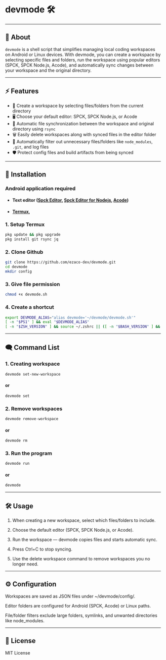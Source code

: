 # devmode 🛠️

---

## 🎯 About  
`devmode` is a shell script that simplifies managing local coding workspaces on Android or Linux devices. With devmode, you can create a workspace by selecting specific files and folders, run the workspace using popular editors (SPCK, SPCK Node.js, Acode), and automatically sync changes between your workspace and the original directory.

---

## ⚡ Features  



- 📂 Create a workspace by selecting files/folders from the current directory  
- 🖥️ Choose your default editor: SPCK, SPCK Node.js, or Acode  
- 🔄 Automatic file synchronization between the workspace and original directory using `rsync`  
- 🗑️ Easily delete workspaces along with synced files in the editor folder  
- 🚫 Automatically filter out unnecessary files/folders like `node_modules`, `.git`, and log files  
- 🛡️ Protect config files and build artifacts from being synced

---

## 🚀 Installation  

### Android application required 
- #### Text editor (<a href="https://play.google.com/store/apps/details?id=io.spck">Spck Editor</a>, <a href="https://play.google.com/store/apps/details?id=io.spck.editor.node">Spck Editor for Nodejs</a>, <a href="https://play.google.com/store/apps/details?id=com.foxdebug.acodefree">Acode</a>)
- #### <a href="">Termux</a>,

### 1. Setup Termux 
```bash
pkg update && pkg upgrade
pkg install git rsync jq
```

### 2. Clone Github
```bash
git clone https://github.com/ezaco-dev/devmode.git
cd devmode
mkdir config
```

### 3. Give file permission
```bash
chmod +x devmode.sh
```

### 4. Create a shortcut
```bash
export DEVMODE_ALIAS="alias devmode='~/devmode/devmode.sh'"
[ -n "$PS1" ] && eval "$DEVMODE_ALIAS"
[ -n "$ZSH_VERSION" ] && source ~/.zshrc || ([ -n "$BASH_VERSION" ] && source ~/.bashrc || [ -f ~/.profile ] && source ~/.profile)
```
---
## 🗨️ Command List
### 1. Creating workspace 
```bash
devmode set-new-workspace 
```
#### or
```bash
devmode set
```

### 2. Remove workspaces
```bash
devmode remove-workspace
```
#### or
```bash
devmode rm
```

### 3. Run the program
```bash
devmode run
```
#### or
```bash
devmode
```
---

## 🛠️ Usage

1. When creating a new workspace, select which files/folders to include.


2. Choose the default editor (SPCK, SPCK Node.js, or Acode).


3. Run the workspace — devmode copies files and starts automatic sync.


4. Press Ctrl+C to stop syncing.


5. Use the delete workspace command to remove workspaces you no longer need.




---

## ⚙️ Configuration

Workspaces are saved as JSON files under ~/devmode/config/.

Editor folders are configured for Android (SPCK, Acode) or Linux paths.

File/folder filters exclude large folders, symlinks, and unwanted directories like node_modules.



---

## 📄 License

MIT License
